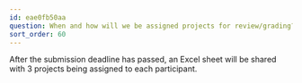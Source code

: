 ```yaml
---
id: eae0fb50aa
question: When and how will we be assigned projects for review/grading?
sort_order: 60
---
```


After the submission deadline has passed, an Excel sheet will be shared with 3 projects being assigned to each participant.